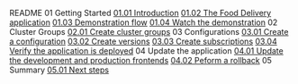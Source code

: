 README
01 Getting Started
  [01.01 Introduction](01.01%20Introduction.md)
  [01.02 The Food Delivery application](01.02%20The%20Food%20Delivery%20application.md)
  [01.03 Demonstration flow](01.03%20Demonstration%20flow.md)
  [01.04 Watch the demonstration](01.04%20Watch%20the%20demonstration.md)
02 Cluster Groups
  [02.01 Create cluster groups](02.01%20Create%20luster%20groups.md)
03 Configurations
  [03.01 Create a configuration](03.01%20Create%20a%20configuration.md)
  [03.02 Create versions](03.02%20Create%20versions.md)
  [03.03 Create subscriptions](03.03%20reate%20subscriptions.md)
  [03.04 Verify the application is deployed](03.04%20Verify%20the%20application%20is%20deployed.md)
04 Update the application
  [04.01 Update the development and production frontends](04.01%20Update%the%20development%20and%20production%20frontends.md)
  [04.02 Peform a rollback](04.02%20Peform%20a%20rollback.md)
05 Summary
  [05.01 Next steps](05.01%20Next%20steps.md)
 

